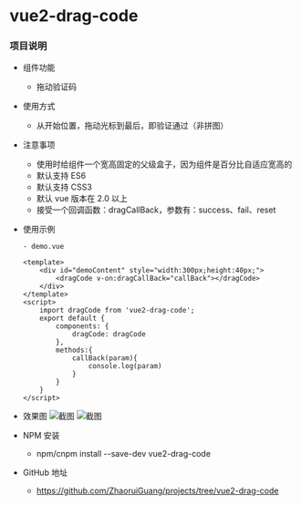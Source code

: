 # vue2-drag-code

### 项目说明
- 组件功能
    - 拖动验证码

- 使用方式
	- 从开始位置，拖动光标到最后，即验证通过（非拼图）

- 注意事项
    - 使用时给组件一个宽高固定的父级盒子，因为组件是百分比自适应宽高的
    - 默认支持 ES6 
    - 默认支持 CSS3 
    - 默认 vue 版本在 2.0 以上
    - 接受一个回调函数：dragCallBack，参数有：success、fail、reset

- 使用示例
    ```
    - demo.vue
    
    <template>
        <div id="demoContent" style="width:300px;height:40px;">
            <dragCode v-on:dragCallBack="callBack"></dragCode>
        </div>
    </template>
    <script>
        import dragCode from 'vue2-drag-code';
        export default {
            components: {
                dragCode: dragCode
            },
            methods:{
                callBack(param){
                    console.log(param)
                }
            }
        }
    </script>
    
    ```
- 效果图
![截图](https://p1.ssl.qhimg.com/t01ae99bf42d552cd94.png)
![截图](https://p5.ssl.qhimg.com/t012a2aad787d436eed.png)

- NPM 安装
    - npm/cnpm install --save-dev vue2-drag-code

- GitHub 地址
    - https://github.com/ZhaoruiGuang/projects/tree/vue2-drag-code

